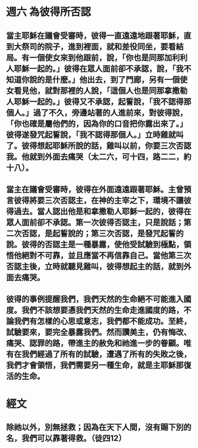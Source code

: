 # 週六 為彼得所否認

## 當主耶穌在議會受審時，彼得一直遠遠地跟著耶穌，直到大祭司的院子，進到裡面，就和差役同坐，要看結局。有一個使女來到他跟前，說，「你也是同那加利利人耶穌一起的。」彼得在眾人面前卻不承認，說，「我不知道你說的是什麼。」他出去，到了門廊，另有一個使女看見他，就對那裡的人說，「這個人也是同那拿撒勒人耶穌一起的。」彼得又不承認，起誓說，「我不認得那個人。」過了不久，旁邊站著的人進前來，對彼得說，「你也確是屬他們的，因為你的口音把你露出來了。」彼得遂發咒起誓說，「我不認得那個人。」立時雞就叫了。彼得想起耶穌所說的話，雞叫以前，你要三次否認我。他就到外面去痛哭（太二六，可十四，路二二，約十八）。

## 當主在議會受審時，彼得在外面遠遠跟著耶穌。主曾預言彼得將要三次否認主，在神的主宰之下，環境不讓彼得過去。當人認出他是和拿撒勒人耶穌一起的，彼得在眾人面前卻不承認。第一次彼得否認主，只是說話；第二次否認，是起誓說的；第三次否認，是發咒起誓的說。彼得的否認主是一種暴露，使他受試驗到極點，領悟他絕對不可靠，並且應當不再信靠自己。當他第三次否認主後，立時就聽見雞叫，彼得想起主的話，就到外面去痛哭。

## 彼得的事例提醒我們，我們天然的生命絕不可能進入國度。我們不該想要憑我們天然的生命走進國度的路，不論我們有怎樣的心思或意志，我們都不能成功。至終，試驗要來，要完全暴露我們。然而讚美主，仍有悔改、痛哭、認罪的路，帶進主的赦免和祂進一步的眷顧。唯有在我們經過了所有的試驗，遭遇了所有的失敗之後，我們才會領悟，我們需要另一種生命，就是主耶穌那復活的生命。

# 經文
## 除祂以外，別無拯救；因為在天下人間，沒有賜下別的名，我們可以靠著得救。（徒四12）
